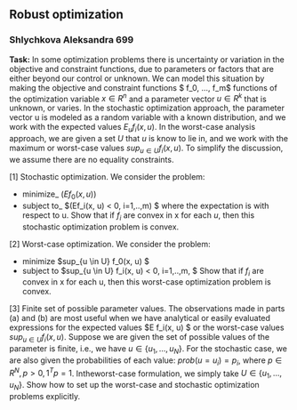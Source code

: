 ## Robust optimization
### Shlychkova Aleksandra 699

**Task:**
In some optimization problems there is uncertainty or variation in the objective and constraint functions, due to parameters or factors that are either beyond our control or unknown. We can model this situation by making the objective and constraint functions $ f_0, ..., f_m$ functions of the optimization variable $x \in R^n$ and a parameter vector $u \in R^k$ that is unknown, or varies. In the stochastic optimization approach, the parameter vector u is modeled as a random variable with a known distribution, and we work with the expected values $E_u f_i(x, u)$. In the worst-case analysis approach, we are given a set $U$ that $u$  is know to lie in, and we work with the maximum or worst-case values $sup_{u \in U} f_i(x, u)$. To simplify the discussion, we assume there are no equality constraints.


[1] Stochastic optimization. We consider the problem:
* minimize_ $(E f_0(x, u) )$
* subject to_ $(Ef_i(x, u) < 0, i=1,..,m) $
where the expectation is with respect to u. Show that if $f_i$ are convex in x for each $u$, then this stochastic optimization problem is convex.


[2] Worst-case optimization. We consider the problem:
* minimize  $sup_{u \in U} f_0(x, u) $
* subject to  $sup_{u \in U} f_i(x, u) < 0, i=1,..,m, $
Show that if $f_i$ are convex in x for each u, then this worst-case optimization problem is convex.


[3] Finite set of possible parameter values. The observations made in parts (a) and (b) are most useful when we have analytical or easily evaluated expressions for the expected values $E f_i(x, u) $ or the worst-case values $sup_{u \in U} f_i(x, u)$. Suppose we are given the set of possible values of the parameter is finite, i.e., we have $u \in \{u_1, ..., u_N\}.$ For the stochastic case, we are also given the probabilities of each value: $prob(u=u_i)=p_i$, where $p\in R^N, p > 0, 1^Tp=1$. Intheworst-case formulation, we simply take $U \in \{u_1, ..., u_N\}$.
Show how to set up the worst-case and stochastic optimization problems explicitly.